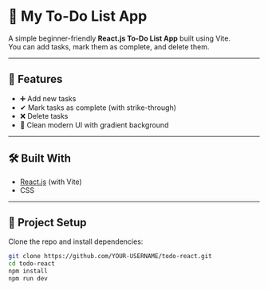 # 📝 My To-Do List App

A simple beginner-friendly **React.js To-Do List App** built using Vite.  
You can add tasks, mark them as complete, and delete them.  

---

## 🚀 Features
- ➕ Add new tasks  
- ✔ Mark tasks as complete (with strike-through)  
- ❌ Delete tasks  
- 🎨 Clean modern UI with gradient background  

---

## 🛠️ Built With
- [React.js](https://react.dev/) (with Vite)  
- CSS  

---

## 📂 Project Setup

Clone the repo and install dependencies:

```bash
git clone https://github.com/YOUR-USERNAME/todo-react.git
cd todo-react
npm install
npm run dev
